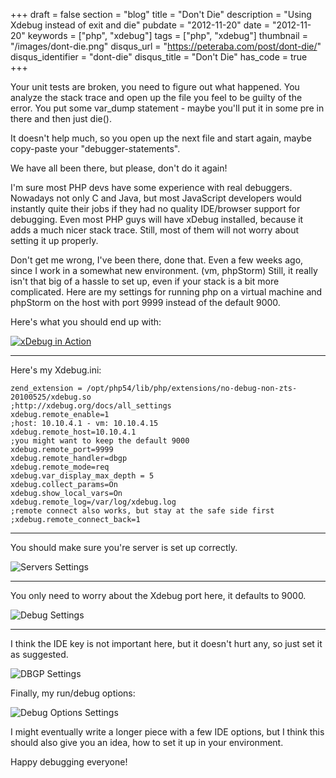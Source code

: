 +++
draft = false
section = "blog"
title = "Don't Die"
description = "Using Xdebug instead of exit and die"
pubdate = "2012-11-20"
date = "2012-11-20"
keywords = ["php", "xdebug"]
tags = ["php", "xdebug"]
thumbnail = "/images/dont-die.png"
disqus_url = "https://peteraba.com/post/dont-die/"
disqus_identifier = "dont-die"
disqus_title = "Don't Die"
has_code = true
+++

Your unit tests are broken, you need to figure out what happened. You analyze the stack trace and open up the file you feel to be guilty of the error. You put some var_dump statement - maybe you'll put it in some pre in there and then just die().

It doesn't help much, so you open up the next file and start again, maybe copy-paste your "debugger-statements".

We have all been there, but please, don't do it again!

I'm sure most PHP devs have some experience with real debuggers. Nowadays not only C and Java, but most JavaScript developers would instantly quite their jobs if they had no quality IDE/browser support for debugging. Even most PHP guys will have xDebug installed, because it adds a much nicer stack trace. Still, most of them will not worry about setting it up properly.

Don't get me wrong, I've been there, done that. Even a few weeks ago, since I work in a somewhat new environment. (vm, phpStorm) Still, it really isn't that big of a hassle to set up, even if your stack is a bit more complicated. Here are my settings for running php on a virtual machine and phpStorm on the host with port 9999 instead of the default 9000.

Here's what you should end up with:

[![xDebug in Action](/media/dont-die/xdebug-phpstorm.png)](/media/dont-die/xdebug-phpstorm.png)

- - -

Here's my Xdebug.ini:
<pre><code class="ini">zend_extension = /opt/php54/lib/php/extensions/no-debug-non-zts-20100525/xdebug.so
;http://xdebug.org/docs/all_settings
xdebug.remote_enable=1
;host: 10.10.4.1 - vm: 10.10.4.15
xdebug.remote_host=10.10.4.1
;you might want to keep the default 9000
xdebug.remote_port=9999
xdebug.remote_handler=dbgp
xdebug.remote_mode=req
xdebug.var_display_max_depth = 5
xdebug.collect_params=On
xdebug.show_local_vars=On
xdebug.remote_log=/var/log/xdebug.log
;remote connect also works, but stay at the safe side first
;xdebug.remote_connect_back=1</code></pre>

- - -

You should make sure you're server is set up correctly.

![Servers Settings](/media/dont-die/xdebug-phpstorm-servers.png)

- - -

You only need to worry about the Xdebug port here, it defaults to 9000.

![Debug Settings](/media/dont-die/xdebug-phpstorm-debug.png)

- - -

I think the IDE key is not important here, but it doesn't hurt any, so just set it as suggested.

 

![DBGP Settings](/media/dont-die/xdebug-phpstorm-dbgp.png)
 
 

Finally, my run/debug options:

 

![Debug Options Settings](/media/dont-die/xdebug-phpstorm-run-debug-options.png)


I might eventually write a longer piece with a few IDE options, but I think this should also give you an idea, how to set it up in your environment.

Happy debugging everyone!
